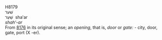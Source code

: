 <body>
  <p>H8179<br>  שׁער  <br> שַׁעַר  ‎  sha‛ar  <br><i>shah‘-ar </i><br>From <a href="h8176.htm">8176</a> in its original sense; an <i>opening</i>, that is, <i>door</i> or <i>gate: - </i>city, door, gate, port (X -er).<br></p>
 </body>